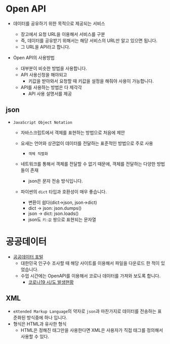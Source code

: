 # Open API
- 데이터를 공유하기 위한 목적으로 제공되는 서비스
  - 장고에서 요청 URL을 이용해서 서비스를 구분
  - 즉, 데이터를 공유받기 위해서는 해당 서비스의 URL만 알고 있으면 됩니다. 
  - 그 URL을 API라고 합니다. 

- Open API의 사용방법
  - 대부분이 비슷한 방법을 사용합니다. 
  - API 사용신청을 해야되고
    - 키값을 받아와서 요청할 때 키값을 설정을 해줘야 사용이 가능합니다.
  - API를 사용하는 방법은 다 제각각
    - API 사용 설명서를 제공

## json
- `JavaScript Object Notation`
  - 자바스크립트에서 객체를 표현하는 방법으로 처음에 제안
  - 요새는 언어와 상관없이 데이터를 전달하는 표준적인 방법으로 주로 사용
    - `객체 직렬화`
  - 네트워크를 통해서 객체를 전달할 수 없기 때문에, 객체를 전달하는 다양한 방법들이 존재
    - json은 문자 전송 방식입니다. 
  
  - 파이썬의 `dict` 타입과 호환성이 매우 좋습니다. 
    - 변환이 쉽다(dict->json, json->dict)
    - dict -> json: json.dumps()
    - json -> dict: json.loads()
    - json도 `키:값` 쌍으로 표현되는 문자열 

# 공공데이터
- [공공데이터 포털](https://www.data.go.kr/)
  - 대한민국 인구수 조사할 때 해당 사이트를 이용해서 파일을 다운로드 한 적이 있었습니다. 
  - 수업 시간에는 OpenAPI를 이용해서 코로나 데이터를 가져와 보도록 합니다. 
    - [코로나19 시/도 발생현황](https://www.data.go.kr/data/15043378/openapi.do)

## XML
- `eXtended Markup Language`의 약자로 `json`과 마찬가지로 데이터를 전송하는 표준화된 방식중에 하나 입니다. 
- 형식은 HTML과 유사한 형식
  - HTML은 정해진 태그만을 사용한다면 XML은 사용자가 직접 태그를 정의해서 사용할 수 있다. 